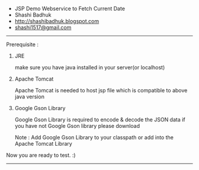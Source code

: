  * JSP Demo Webservice to Fetch Current Date
 * Shashi Badhuk
 * http://shashibadhuk.blogspot.com
 * shashi1517@gmail.com

 ---------------------------------------------------------------------
 Prerequisite :
 
 1) JRE

    make sure you have java installed in your server(or localhost)

    
 2) Apache Tomcat 

    Apache Tomcat is needed to host jsp file which is compatible to 
    above java version

    
 3) Google Gson Library

    Google Gson Library is required to encode & decode the JSON data
    if you have not Google Gson library please download
    
    Note : Add Google Gson Library to your classpath or add into the
    Apache Tomcat Library
 
 Now you are ready to test. :) 

 ----------------------------------------------------------------------
